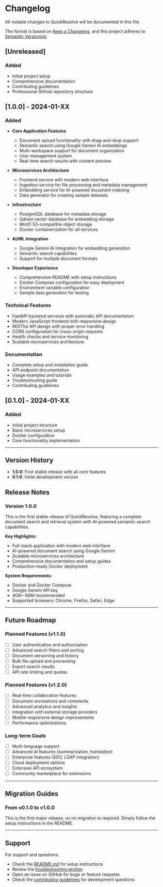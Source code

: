 # Changelog

All notable changes to QuickResolve will be documented in this file.

The format is based on [Keep a Changelog](https://keepachangelog.com/en/1.0.0/),
and this project adheres to [Semantic Versioning](https://semver.org/spec/v2.0.0.html).

## [Unreleased]

### Added
- Initial project setup
- Comprehensive documentation
- Contributing guidelines
- Professional GitHub repository structure

## [1.0.0] - 2024-01-XX

### Added
- **Core Application Features**
  - Document upload functionality with drag-and-drop support
  - Semantic search using Google Gemini AI embeddings
  - Multi-workspace support for document organization
  - User management system
  - Real-time search results with content preview

- **Microservices Architecture**
  - Frontend service with modern web interface
  - Ingestion service for file processing and metadata management
  - Embedding service for AI-powered document indexing
  - Data generator for creating sample datasets

- **Infrastructure**
  - PostgreSQL database for metadata storage
  - Qdrant vector database for embedding storage
  - MinIO S3-compatible object storage
  - Docker containerization for all services

- **AI/ML Integration**
  - Google Gemini AI integration for embedding generation
  - Semantic search capabilities
  - Support for multiple document formats

- **Developer Experience**
  - Comprehensive README with setup instructions
  - Docker Compose configuration for easy deployment
  - Environment variable configuration
  - Sample data generation for testing

### Technical Features
- FastAPI backend services with automatic API documentation
- Modern JavaScript frontend with responsive design
- RESTful API design with proper error handling
- CORS configuration for cross-origin requests
- Health checks and service monitoring
- Scalable microservices architecture

### Documentation
- Complete setup and installation guide
- API endpoint documentation
- Usage examples and tutorials
- Troubleshooting guide
- Contributing guidelines

## [0.1.0] - 2024-01-XX

### Added
- Initial project structure
- Basic microservices setup
- Docker configuration
- Core functionality implementation

---

## Version History

- **1.0.0**: First stable release with all core features
- **0.1.0**: Initial development version

## Release Notes

### Version 1.0.0
This is the first stable release of QuickResolve, featuring a complete document search and retrieval system with AI-powered semantic search capabilities.

**Key Highlights:**
- Full-stack application with modern web interface
- AI-powered document search using Google Gemini
- Scalable microservices architecture
- Comprehensive documentation and setup guides
- Production-ready Docker deployment

**System Requirements:**
- Docker and Docker Compose
- Google Gemini API key
- 4GB+ RAM recommended
- Supported browsers: Chrome, Firefox, Safari, Edge

---

## Future Roadmap

### Planned Features (v1.1.0)
- [ ] User authentication and authorization
- [ ] Advanced search filters and sorting
- [ ] Document versioning and history
- [ ] Bulk file upload and processing
- [ ] Export search results
- [ ] API rate limiting and quotas

### Planned Features (v1.2.0)
- [ ] Real-time collaboration features
- [ ] Document annotations and comments
- [ ] Advanced analytics and insights
- [ ] Integration with external storage providers
- [ ] Mobile-responsive design improvements
- [ ] Performance optimizations

### Long-term Goals
- [ ] Multi-language support
- [ ] Advanced AI features (summarization, translation)
- [ ] Enterprise features (SSO, LDAP integration)
- [ ] Cloud deployment options
- [ ] Extensive API ecosystem
- [ ] Community marketplace for extensions

---

## Migration Guides

### From v0.1.0 to v1.0.0
This is the first major release, so no migration is required. Simply follow the setup instructions in the README.

---

## Support

For support and questions:
- Check the [README.md](README.md) for setup instructions
- Review the [troubleshooting section](README.md#troubleshooting)
- Open an issue on GitHub for bugs or feature requests
- Check the [contributing guidelines](CONTRIBUTING.md) for development questions 